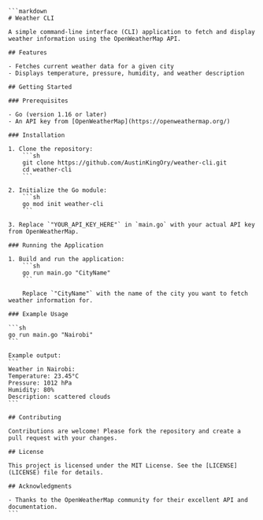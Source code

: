     ```markdown
    # Weather CLI

    A simple command-line interface (CLI) application to fetch and display weather information using the OpenWeatherMap API.

    ## Features

    - Fetches current weather data for a given city
    - Displays temperature, pressure, humidity, and weather description

    ## Getting Started

    ### Prerequisites

    - Go (version 1.16 or later)
    - An API key from [OpenWeatherMap](https://openweathermap.org/)

    ### Installation

    1. Clone the repository:
        ```sh
        git clone https://github.com/AustinKingOry/weather-cli.git
        cd weather-cli
        ```

    2. Initialize the Go module:
        ```sh
        go mod init weather-cli
        ```

    3. Replace `"YOUR_API_KEY_HERE"` in `main.go` with your actual API key from OpenWeatherMap.

    ### Running the Application

    1. Build and run the application:
        ```sh
        go run main.go "CityName"
        ```

        Replace `"CityName"` with the name of the city you want to fetch weather information for.

    ### Example Usage

    ```sh
    go run main.go "Nairobi"
    ```

    Example output:
    ```
    Weather in Nairobi:
    Temperature: 23.45°C
    Pressure: 1012 hPa
    Humidity: 80%
    Description: scattered clouds
    ```

    ## Contributing

    Contributions are welcome! Please fork the repository and create a pull request with your changes.

    ## License

    This project is licensed under the MIT License. See the [LICENSE](LICENSE) file for details.

    ## Acknowledgments

    - Thanks to the OpenWeatherMap community for their excellent API and documentation.
    ```
